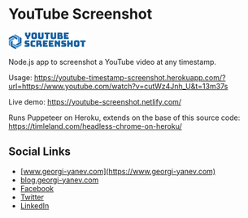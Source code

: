 # YouTube Screenshot

![Youtube Screenshot](./docs/youtube-timestamp-screenshot.png)

Node.js app to screenshot a YouTube video at any timestamp.

Usage: https://youtube-timestamp-screenshot.herokuapp.com/?url=https://www.youtube.com/watch?v=cutWz4Jnh_U&t=13m37s

Live demo: https://youtube-screenshot.netlify.com/

Runs Puppeteer on Heroku, extends on the base of this source code:
https://timleland.com/headless-chrome-on-heroku/

## Social Links

- [www.georgi-yanev.com](https://www.georgi-yanev.com)
- [blog.georgi-yanev.com](https://blog.georgi-yanev.com)
- [Facebook](https://www.facebook.com/jumpalottahigh/)
- [Twitter](https://www.twitter.com/jumpalottahigh/)
- [LinkedIn](https://www.linkedin.com/in/yanevgeorgi/)
